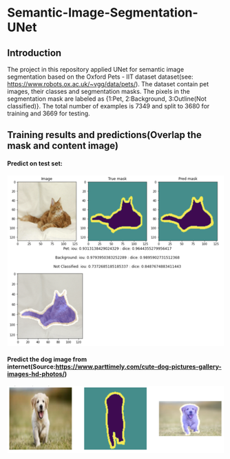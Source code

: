 # Semantic-Image-Segmentation-UNet
## Introduction
The project in this repository applied UNet for semantic image segmentation based on the  Oxford Pets - IIT dataset dataset(see: https://www.robots.ox.ac.uk/~vgg/data/pets/). The dataset contain pet images, their classes and segmentation masks. The pixels in the segmentation mask are labeled as {1:Pet, 2:Background, 3:Outline(Not classified)}. The total number of examples is 7349 and split to 3680 for training and 3669 for testing.

## Training results and predictions(Overlap the mask and content image)

#### Predict on test set:

![pic cat test](pics/cat_with_metrics.png "cat_test")


#### Predict the dog image from internet(Source:https://www.parttimely.com/cute-dog-pictures-gallery-images-hd-photos/)
![pic dog test](pics/dog_with_mask.png "dog_pic")
